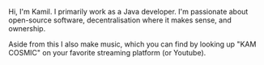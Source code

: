 Hi, I'm Kamil. I primarily work as a Java developer.
I'm passionate about open-source software, decentralisation where it makes sense, and ownership.

Aside from this I also make music, which you can find by looking up "KAM COSMIC" on your favorite streaming platform (or Youtube).
